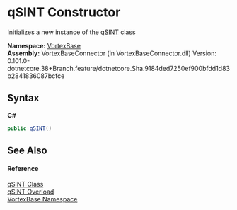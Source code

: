 # qSINT Constructor 
 

Initializes a new instance of the <a href="T_VortexBase_qSINT.md">qSINT</a> class

**Namespace:**&nbsp;<a href="N_VortexBase.md">VortexBase</a><br />**Assembly:**&nbsp;VortexBaseConnector (in VortexBaseConnector.dll) Version: 0.101.0-dotnetcore.38+Branch.feature/dotnetcore.Sha.9184ded7250ef900bfdd1d83b2841836087bcfce

## Syntax

**C#**<br />
``` C#
public qSINT()
```


## See Also


#### Reference
<a href="T_VortexBase_qSINT.md">qSINT Class</a><br /><a href="Overload_VortexBase_qSINT__ctor.md">qSINT Overload</a><br /><a href="N_VortexBase.md">VortexBase Namespace</a><br />